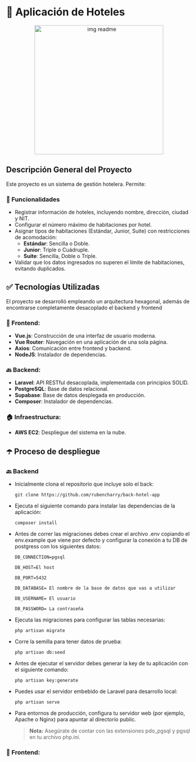 # :hotel: Aplicación de Hoteles

<div align="center">
  <img src="https://github.com/user-attachments/assets/6862463a-e989-4b17-9711-8e0330e59aab" alt="img readme" width="350px">
</div>

## Descripción General del Proyecto

Este proyecto es un sistema de gestión hotelera. Permite:

### :hammer: Funcionalidades 
- Registrar información de hoteles, incluyendo nombre, dirección, ciudad y NIT.
- Configurar el número máximo de habitaciones por hotel.
- Asignar tipos de habitaciones (Estándar, Junior, Suite) con restricciones de acomodación:
  - **Estándar**: Sencilla o Doble.
  - **Junior**: Triple o Cuádruple.
  - **Suite**: Sencilla, Doble o Triple.
- Validar que los datos ingresados no superen el límite de habitaciones, evitando duplicados.

## :white_check_mark: Tecnologías Utilizadas
El proyecto se desarrolló empleando un arquitectura hexagonal, además de encontrarse completamente desacoplado el backend y frontend

### :bricks: Frontend:
- **Vue.js**: Construcción de una interfaz de usuario moderna.
- **Vue Router**: Navegación en una aplicación de una sola página.
- **Axios**: Comunicación entre frontend y backend.
- **NodeJS**: Instalador de dependencias.

### :back: Backend:
- **Laravel**: API RESTful desacoplada, implementada con principios SOLID.
- **PostgreSQL**: Base de datos relacional.
- **Supabase**: Base de datos desplegada en producción.
- **Composer**: Instalador de dependencias.

### :house: Infraestructura:
- **AWS EC2**: Despliegue del sistema en la nube.

## :open_umbrella: Proceso de despliegue

### :back: Backend
- Inicialmente clona el repositorio que incluye solo el back:

   `git clone https://github.com/rubencharry/back-hotel-app` 

- Ejecuta el siguiente comando para instalar las dependencias de la aplicación: 

  `composer install`

- Antes de correr las migraciones debes crear el archivo .env copiando el env.example que viene por defecto y configurar la conexión a tu DB de postgress con los siguientes datos:

  `DB_CONNECTION=pgsql`
  
  `DB_HOST=El host`
  
  `DB_PORT=5432`
  
  `DB_DATABASE= El nombre de la base de datos que vas a utilizar`
  
  `DB_USERNAME= El usuario`
  
  `DB_PASSWORD= La contraseña`
  
- Ejecuta las migraciones para configurar las tablas necesarias:

  `php artisan migrate`

- Corre la semilla para tener datos de prueba:  

  `php artisan db:seed`

- Antes de ejecutar el servidor debes generar la key de tu aplicación con el siguiente comando:
  
  `php artisan key:generate`
  
- Puedes usar el servidor embebido de Laravel para desarrollo local:

  `php artisan serve`

- Para entornos de producción, configura tu servidor web (por ejemplo, Apache o Nginx) para apuntar al directorio public.

  > **Nota:** Asegúrate de contar con las extensiones pdo_pgsql y pgsql en tu archivo php.ini.

### :bricks: Frontend:



